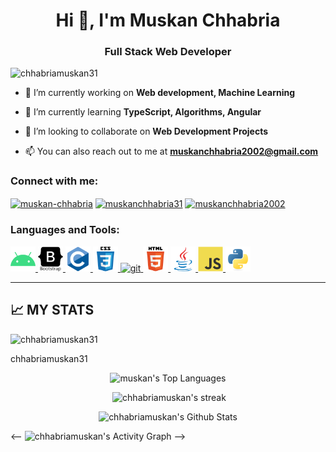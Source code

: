 
<!--
**chhabriamuskan31/chhabriamuskan31** is a ✨ _special_ ✨ repository because its `README.md` (this file) appears on your GitHub profile.

Here are some ideas to get you started:

- 🔭 I’m currently working on ...
- 🌱 I’m currently learning ...
- 👯 I’m looking to collaborate on ...
- 🤔 I’m looking for help with ...
- 💬 Ask me about ...
- 📫 How to reach me: ...
- 😄 Pronouns: ...
- ⚡ Fun fact: ...
-->
<h1 align="center">Hi 👋, I'm Muskan Chhabria</h1>
<h3 align="center">Full Stack Web Developer</h3>

<p align="left"> <img src="https://komarev.com/ghpvc/?username=chhabriamuskan31&label=Profile%20views&color=0e75b6&style=flat-square&label=PROFILE+VIEWS" alt="chhabriamuskan31" /> </p>

- 🔭 I’m currently working on **Web development, Machine Learning**

- 🌱 I’m currently learning **TypeScript, Algorithms, Angular**

- 👯 I’m looking to collaborate on **Web Development Projects**

- 📫 You can also reach out to me at **muskanchhabria2002@gmail.com**

<h3 align="left">Connect with me:</h3>
<p align="left">
<a href="https://www.linkedin.com/in/muskan-chhabria/" target="blank"><img align="center" src="https://raw.githubusercontent.com/rahuldkjain/github-profile-readme-generator/master/src/images/icons/Social/linked-in-alt.svg" target="_blank"alt="muskan-chhabria" height="30" width="40" /></a>
<a href="https://www.hackerrank.com/muskanchhabria31" target="blank"><img align="center" src="https://upload.wikimedia.org/wikipedia/commons/thumb/4/40/HackerRank_Icon-1000px.png/800px-HackerRank_Icon-1000px.png" alt="muskanchhabria31" height="30" width="40" /></a>
<a href="https://leetcode.com/muskanchhabria2002/" target="blank"><img align="center" src="https://user-images.githubusercontent.com/36547915/97088991-45da5d00-1652-11eb-900f-80d106540f4f.png" alt="muskanchhabria2002" height="30" width="40" /></a>
</p>


<h3 align="left">Languages and Tools:</h3>
<p align="left"> <a href="https://developer.android.com" target="_blank" rel="noreferrer"> <img src="https://raw.githubusercontent.com/github/explore/80688e429a7d4ef2fca1e82350fe8e3517d3494d/topics/android/android.png" alt="android" width="40" height="40"/> </a> <a href="https://getbootstrap.com" target="_blank" rel="noreferrer"> <img src="https://raw.githubusercontent.com/devicons/devicon/master/icons/bootstrap/bootstrap-plain-wordmark.svg" alt="bootstrap" width="40" height="40"/> </a> <a href="https://www.cprogramming.com/" target="_blank" rel="noreferrer"> <img src="https://raw.githubusercontent.com/devicons/devicon/master/icons/c/c-original.svg" alt="c" width="40" height="40"/> </a> <a href="https://www.w3schools.com/css/" target="_blank" rel="noreferrer"> <img src="https://raw.githubusercontent.com/devicons/devicon/master/icons/css3/css3-original-wordmark.svg" alt="css3" width="40" height="40"/> </a> <a href="https://git-scm.com/" target="_blank" rel="noreferrer"> <img src="https://www.vectorlogo.zone/logos/git-scm/git-scm-icon.svg" alt="git" width="40" height="40"/> </a> <a href="https://www.w3.org/html/" target="_blank" rel="noreferrer"> <img src="https://raw.githubusercontent.com/devicons/devicon/master/icons/html5/html5-original-wordmark.svg" alt="html5" width="40" height="40"/> </a> <a href="https://www.java.com" target="_blank" rel="noreferrer"> <img src="https://raw.githubusercontent.com/devicons/devicon/master/icons/java/java-original.svg" alt="java" width="40" height="40"/> </a> <a href="https://developer.mozilla.org/en-US/docs/Web/JavaScript" target="_blank" rel="noreferrer"> <img src="https://raw.githubusercontent.com/devicons/devicon/master/icons/javascript/javascript-original.svg" alt="javascript" width="40" height="40"/> </a> <a href="https://www.python.org" target="_blank" rel="noreferrer"> <img src="https://raw.githubusercontent.com/devicons/devicon/master/icons/python/python-original.svg" alt="python" width="40" height="40"/> </a> </p>


___________________________________________________________________________________________________________________________________________________________________

## 📈 MY STATS

<p align="left"> <img src="https://github-readme-stats.vercel.app/api?username=chhabriamuskan31&label=Profile%20views&color=0e75b6&style=flat-square&label=PROFILE+VIEWS" alt="chhabriamuskan31" /></p>
<p>chhabriamuskan31</p>

<p align="center"><img alt="muskan's Top Languages" src="![Top Langs](https://github-readme-stats.vercel.app/api/top-langs/?username=chhabriamuskan31&layout=compact)"/></p>

<p align="center">&nbsp;<img alt="chhabriamuskan's streak" src="https://github-readme-streak-stats.herokuapp.com/?user=chhabriamuskan31&theme=react&hide_border=true&stroke=0000&background=0D1117"/></p>

<p align="center"><img alt="chhabriamuskan's Github Stats" src="![Muskan's GitHub stats](https://github-readme-stats.vercel.app/api?username=chhabriamuskan31&show_icons=true&theme=radical)" /></p>

<-- <img alt="chhabriamuskan's Activity Graph" src="https://activity-graph.herokuapp.com/graph?username=chhabriamuskan31&bg_color=0D1117&color=5BCDEC&line=5BCDEC&point=FFFFFF&hide_border=true"/> -->
